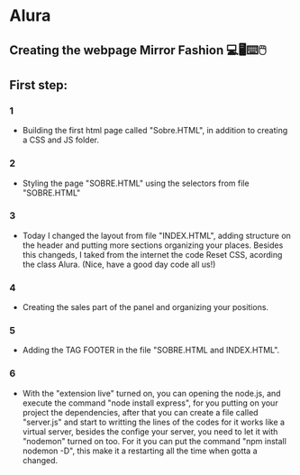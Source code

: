 # Alura
##

## Creating the webpage Mirror Fashion 💻🖥⌨🖱

## First step: 
 ### 1
 - Building the first html page called "Sobre.HTML", in addition to creating a CSS and JS folder.

 ### 2 
 - Styling the page "SOBRE.HTML" using the selectors from file "SOBRE.HTML"

 ### 3 
 - Today I changed the layout from file "INDEX.HTML", adding structure on the header and putting more sections organizing your places. Besides this changeds, I taked from the internet the code Reset CSS, acording the class Alura. (Nice, have a good day code all us!)

 ###  4 
 - Creating the sales part of the panel and organizing your positions.

 ###  5 
 - Adding the TAG FOOTER in the file "SOBRE.HTML and INDEX.HTML".

 ### 6 
 - With the "extension live" turned on, you can opening the node.js, and execute the command "node install express", for you putting on your project the dependencies, after that you can create a file called "server.js" and start to writting the lines of the codes for it works like a  virtual server, besides the confige your server, you need to let it  with "nodemon" turned on too. For it you can put the command "npm install nodemon -D", this make it a restarting all the time when gotta a changed.
